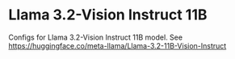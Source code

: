 # Llama 3.2-Vision Instruct 11B

Configs for Llama 3.2-Vision Instruct 11B model. See https://huggingface.co/meta-llama/Llama-3.2-11B-Vision-Instruct
